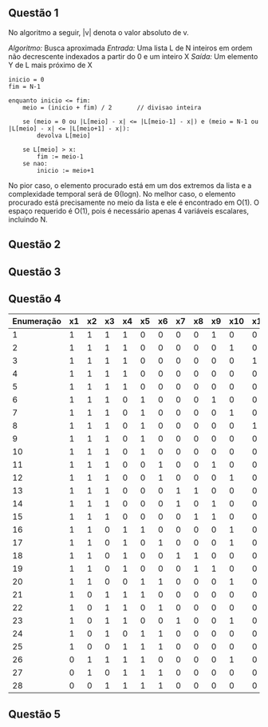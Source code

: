 ## Questão 1
No algoritmo a seguir, |v| denota o valor absoluto de v.

*Algoritmo:* Busca aproximada
*Entrada:* Uma lista L de N inteiros em ordem não decrescente indexados a partir do 0 e um inteiro X
*Saída:* Um elemento Y de L mais próximo de X

```
inicio = 0
fim = N-1

enquanto inicio <= fim:
	meio = (inicio + fim) / 2		// divisao inteira
	
	se (meio = 0 ou |L[meio] - x| <= |L[meio-1] - x|) e (meio = N-1 ou |L[meio] - x| <= |L[meio+1] - x|):
		devolva L[meio]
	
	se L[meio] > x:
		fim := meio-1
	se nao:
		inicio := meio+1
```

No pior caso, o elemento procurado está em um dos extremos da lista e a complexidade temporal será de Θ(logn). No melhor caso, o elemento procurado está precisamente no meio da lista e ele é encontrado em O(1). O espaço requerido é O(1), pois é necessário apenas 4 variáveis escalares, incluindo N.

## Questão 2
## Questão 3
## Questão 4


Enumeração | x1 | x2 | x3 | x4 | x5 | x6 | x7 | x8 | x9 | x10 | x11 | x12 | x13 | x14 | x15 | x16 | x17 | x18 | x19 | x20 | Valor | Peso
-----------|----|----|----|----|----|----|----|----|----|-----|-----|-----|-----|-----|-----|-----|-----|-----|-----|-----|-------|------
1 		   | 1  | 1  | 1  | 1  | 0  | 0  | 0  | 0  | 1  | 0   | 0   | 0   | 0   | 0   | 0   | 0   | 0   | 0   | 0   | 0   | 1018  | 983
2          | 1  | 1  | 1  | 1  | 0  | 0  | 0  | 0  | 0  | 1   | 0   | 0   | 0   | 0   | 0   | 0   | 0   | 0   | 0   | 0   | 972   | 938
3          | 1  | 1  | 1  | 1  | 0  | 0  | 0  | 0  | 0  | 0   | 1   | 0   | 0   | 0   | 0   | 0   | 0   | 0   | 0   | 0   | 995   | 963
4          | 1  | 1  | 1  | 1  | 0  | 0  | 0  | 0  | 0  | 0   | 0   | 0   | 1   | 0   | 0   | 0   | 0   | 0   | 0   | 0   | 1009  | 978
5          | 1  | 1  | 1  | 1  | 0  | 0  | 0  | 0  | 0  | 0   | 0   | 0   | 0   | 0   | 0   | 0   | 0   | 0   | 0   | 0   | 866   | 833
6          | 1  | 1  | 1  | 0  | 1  | 0  | 0  | 0  | 1  | 0   | 0   | 0   | 0   | 0   | 0   | 0   | 0   | 0   | 0   | 0   | 1027  | 993
7          | 1  | 1  | 1  | 0  | 1  | 0  | 0  | 0  | 0  | 1   | 0   | 0   | 0   | 0   | 0   | 0   | 0   | 0   | 0   | 0   | 981   | 948
8          | 1  | 1  | 1  | 0  | 1  | 0  | 0  | 0  | 0  | 0   | 1   | 0   | 0   | 0   | 0   | 0   | 0   | 0   | 0   | 0   | 1004  | 973
9          | 1  | 1  | 1  | 0  | 1  | 0  | 0  | 0  | 0  | 0   | 0   | 0   | 1   | 0   | 0   | 0   | 0   | 0   | 0   | 0   | 1018  | 988
10         | 1  | 1  | 1  | 0  | 1  | 0  | 0  | 0  | 0  | 0   | 0   | 0   | 0   | 0   | 0   | 0   | 0   | 0   | 0   | 0   | 875   | 843
11         | 1  | 1  | 1  | 0  | 0  | 1  | 0  | 0  | 1  | 0   | 0   | 0   | 0   | 0   | 0   | 0   | 0   | 0   | 0   | 0   | 1030  | 998
12         | 1  | 1  | 1  | 0  | 0  | 1  | 0  | 0  | 0  | 1   | 0   | 0   | 0   | 0   | 0   | 0   | 0   | 0   | 0   | 0   | 984   | 953
13         | 1  | 1  | 1  | 0  | 0  | 0  | 1  | 1  | 0  | 0   | 0   | 0   | 0   | 0   | 0   | 0   | 0   | 0   | 0   | 0   | 1000  | 968
14         | 1  | 1  | 1  | 0  | 0  | 0  | 1  | 0  | 1  | 0   | 0   | 0   | 0   | 0   | 0   | 0   | 0   | 0   | 0   | 0   | 979   | 948
15         | 1  | 1  | 1  | 0  | 0  | 0  | 0  | 1  | 1  | 0   | 0   | 0   | 0   | 0   | 0   | 0   | 0   | 0   | 0   | 0   | 938   | 908
16         | 1  | 1  | 0  | 1  | 1  | 0  | 0  | 0  | 0  | 1   | 0   | 0   | 0   | 0   | 0   | 0   | 0   | 0   | 0   | 0   | 993   | 961
17         | 1  | 1  | 0  | 1  | 0  | 1  | 0  | 0  | 0  | 1   | 0   | 0   | 0   | 0   | 0   | 0   | 0   | 0   | 0   | 0   | 996   | 966
18         | 1  | 1  | 0  | 1  | 0  | 0  | 1  | 1  | 0  | 0   | 0   | 0   | 0   | 0   | 0   | 0   | 0   | 0   | 0   | 0   | 1012  | 981
19         | 1  | 1  | 0  | 1  | 0  | 0  | 0  | 1  | 1  | 0   | 0   | 0   | 0   | 0   | 0   | 0   | 0   | 0   | 0   | 0   | 950   | 921
20         | 1  | 1  | 0  | 0  | 1  | 1  | 0  | 0  | 0  | 1   | 0   | 0   | 0   | 0   | 0   | 0   | 0   | 0   | 0   | 0   | 1005  | 976
21         | 1  | 0  | 1  | 1  | 1  | 0  | 0  | 0  | 0  | 0   | 0   | 0   | 0   | 0   | 0   | 0   | 0   | 0   | 0   | 0   | 974   | 940
22         | 1  | 0  | 1  | 1  | 0  | 1  | 0  | 0  | 0  | 0   | 0   | 0   | 0   | 0   | 0   | 0   | 0   | 0   | 0   | 0   | 977   | 945
23         | 1  | 0  | 1  | 1  | 0  | 0  | 1  | 0  | 0  | 1   | 0   | 0   | 0   | 0   | 0   | 0   | 0   | 0   | 0   | 0   | `1032`  | 1000
24         | 1  | 0  | 1  | 0  | 1  | 1  | 0  | 0  | 0  | 0   | 0   | 0   | 0   | 0   | 0   | 0   | 0   | 0   | 0   | 0   | 986   | 955
25         | 1  | 0  | 0  | 1  | 1  | 1  | 0  | 0  | 0  | 0   | 0   | 0   | 0   | 0   | 0   | 0   | 0   | 0   | 0   | 0   | 998   | 968
26         | 0  | 1  | 1  | 1  | 1  | 0  | 0  | 0  | 0  | 1   | 0   | 0   | 0   | 0   | 0   | 0   | 0   | 0   | 0   | 0   | 1016  | 985
27         | 0  | 1  | 0  | 1  | 1  | 1  | 0  | 0  | 0  | 0   | 0   | 0   | 0   | 0   | 0   | 0   | 0   | 0   | 0   | 0   | 934   | 908
28         | 0  | 0  | 1  | 1  | 1  | 1  | 0  | 0  | 0  | 0   | 0   | 0   | 0   | 0   | 0   | 0   | 0   | 0   | 0   | 0   | 1021  | 992

## Questão 5

